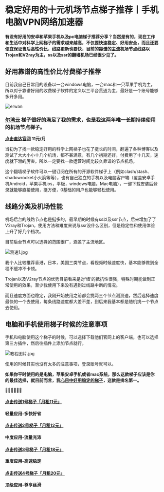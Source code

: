 # 稳定好用的十元机场节点梯子推荐丨手机电脑VPN网络加速器
**有没有好用的安卓和苹果手机以及pc电脑梯子推荐分享？当然是有的，现在工作和生活中对科学上网梯子的需求越来越高，不仅要快速稳定、好用安全，而且还要便宜保证售后高性价比，线路更新也要快，目前的[靠谱的主流机场](https://2025vpn.gitbook.io/vpn-03/)节点线路以Trojan和V2ray为主，ss以及ssr的翻墙机场已经很少见了。**

## 好用靠谱的高性价比付费梯子推荐
目前我自己日常用的设备以一台windows电脑，一台mac和一只苹果手机为主，所以对于靠谱好用的收费梯子软件的定义以三平台贯通为主，最好是一个账号能够多开多用。  

![erwan](https://github.com/user-attachments/assets/8a01f1d1-7f42-48f1-9f5f-a5640e3c9876)


### [**尔湾云**](https://go.1vpn.cc/ewan) 梯子很好的满足了我的需求，也是我这两年唯一长期持续使用的机场节点梯子。

[**点击直达官网**](https://go.1vpn.cc/ewan)  **11元/月**

当初为了找一款稳定好用的科学上网梯子也花了挺长的时间，翻遍了各种博客以及测试了大大小小十几个机场，都不甚满意，有几个初期还好，付费用了十几天，速度就下滑的厉害。所以一定要找一款运营时间比较久靠谱的节点机场。

这个翻墙梯子软件可以一键订阅在所有的开源软件梯子上（例如clash/stash、shadowrocket小火箭等等），也有自己独立的手机以及电脑客户端（覆盖安卓手机Android，苹果手机ios，平板，windows电脑，Mac电脑），一键下载安装后登录就能够直接使用，挺方便，0基础的用户也能够轻松使用。

## 线路分类及机场性能
机场后台的线路节点也是挺多的，最早期的时候有ss以及ssr节点，后来增加了了V2ray和Trojan，使用方法和难度来说与ssr没什么区别，但是稳定性和使用体验上升了好几个档次。

目前后台节点可以选择的范围很广，涵盖了主流地区。  

![测速1.jpg](https://s2.loli.net/2023/10/21/9Ns7FvAWziDhErT.jpg)

我个人比较推荐香港，日本，美国三类节点，看视频时候速度快，基本能够做到全程不缓冲不卡顿。

Trojan以及V2ray节点的优势目前看来是对‘墙’的抵抗性很强，特殊时期能做到正常使用的效果，至少我使用下来没有遇到过线路中断的情况。

而且速度方面也稳定，我刚开始使用之前都会挑两三个节点测测速，然后选择速度最快的一个去使用，每条线路速度都大差不差，到后来我基本都是随机挑一个节点去使用。

## 电脑和手机使用梯子时候的注意事项
手机和电脑使用这个梯子的时候，可以选择下载他们官网上的客户端，也可以选择第三方插件，然后往插件上添加节点就行。  

![教程图片.jpg](https://s2.loli.net/2023/10/31/hH8ATLCBY6NkZpO.jpg)

使用的时候其实也没有太多的注意事项，登录账号就可以。

**如果你平时使用的是电脑，苹果安卓手机或者mac系统，那么这款梯子应该是你的最佳选择，就目前而言，我[心目中好用稳定的梯子](https://github.com/VPN-Best/Top10_VPN)，这款是排名第一。**


🌈🌈🌈🌈🌈🌈  
#### [点击传送1号梯子「月租11元」](https://go.1vpn.cc/ewan)
**轻量应用-多快好省**

#### [点击传送2号梯子「月租12元」](https://go.1vpn.cc/nisi)
**中度应用-流量充沛**

#### [点击传送3号梯子「月租18元」](https://go.1vpn.cc/suyu)
**重度应用-高速稳定**

#### [点击传送4号梯子「月租20元」](https://go.1vpn.cc/xxfeng)
**顶级应用-尊享丝滑**


